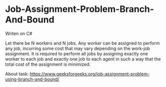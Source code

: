 # Job-Assignment-Problem-Branch-And-Bound
Writen on C#

Let there be N workers and N jobs. Any worker can be assigned to perform any job, incurring some cost that may vary depending on the work-job assignment. It is required to perform all jobs by assigning exactly one worker to each job and exactly one job to each agent in such a way that the total cost of the assignment is minimized.

About task: https://www.geeksforgeeks.org/job-assignment-problem-using-branch-and-bound/
